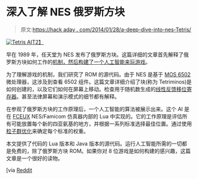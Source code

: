 # 深入了解 NES 俄罗斯方块

> 原文:[https://hack aday . com/2014/01/28/a-deep-dive-into-nes-Tetris/](https://hackaday.com/2014/01/28/a-deep-dive-into-nes-tetris/)

[![Tetris AI](../Images/2b63d1dc972ede5a339a53a476a4a10c.png)T2】](http://hackaday.com/2014/01/28/a-deep-dive-into-nes-tetris/tetris-5/)

早在 1989 年，任天堂为 NES 发布了俄罗斯方块。这篇详细的文章首先解释了俄罗斯方块如何工作的[机制，然后构建了一个人工智能来玩游戏](http://meatfighter.com/nintendotetrisai/ "Applying Artificial Intelligence to Nintendo Tetris")。

为了理解游戏的机制，我们研究了 ROM 的源代码。由于 NES 是基于 [MOS 6502](http://en.wikipedia.org/wiki/MOS_Technology_6502 "MOS 6502 on Wikipedia") 微处理器，这涉及到查看 6502 组件。这篇文章详细介绍了块(称为 Tetriminos)是如何创建的，以及它们如何在屏幕上移动。检查用于随机数生成的[线性反馈移位寄存器](http://en.wikipedia.org/wiki/Linear_feedback_shift_register)。甚至法律屏幕和演示模式的细节都有解释。

在参观了俄罗斯方块的工作原理后，一个人工智能的算法被展示出来。这个 AI 是在 [FCEUX](http://www.fceux.com/ "FCEUX") NES/Famicom 仿真器内部的 Lua 中实现的。它的工作原理是评估所有可能放置每个新的四亚氨基的地方，并根据一系列标准选择最佳位置。通过使用[粒子群优化](http://en.wikipedia.org/wiki/Particle_swarm_optimization)来确定每个标准的权重。

本文提供了代码的 Lua 版本和 Java 版本的源代码。运行人工智能所需的一切都是免费的，除了俄罗斯方块 ROM。如果你对 8 位游戏是如何构建的感兴趣，这篇文章是一个很好的读物。

[via [Reddit](http://www.reddit.com/r/programming/comments/1waneg/mechanics_of_nintendo_tetris_6502_asm_and_how_to/)